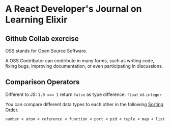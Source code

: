 # A React Developer's Journal on Learning Elixir

## Github Collab exercise

OSS stands for Open Source Software.

A OSS Contributor can contribute in many forms, such as writing code, fixing bugs, improving documentation, or even participating in discussions.

## Comparison Operators

Different to JS: `1.0 === 1` return `false` as type difference: `float` vs `integer`

You can compare different data types to each other in the following [Sorting Order](https://hexdocs.pm/elixir/1.12.3/operators.html#term-ordering).

```txt
number < atom < reference < function < port < pid < tuple < map < list < bitstring 
```
